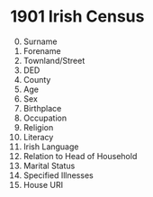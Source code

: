 # 1901 Irish Census

0. Surname
1. Forename	
2. Townland/Street
3. DED
4. County
5. Age
6. Sex
7. Birthplace
8. Occupation
9. Religion
10. Literacy	
11. Irish Language	
12. Relation to Head of Household	
13. Marital Status	
14. Specified Illnesses
15. House URI